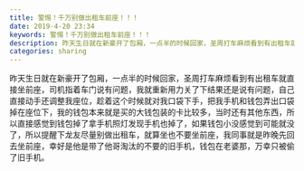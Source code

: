 ```yaml
---
title: 警惕！千万别做出租车前座！！！
date: 2019-4-20 23:34
keywords: 警惕！千万别做出租车前座！！！
description: 昨天生日就在新豪开了包厢，一点半的时候回家，圣周打车麻烦看到有出租车就直接坐前座，司机指着车门说有问题，我就重新用力关了下结果还是说有问题，自己直接动手还调整我座位，趁着这个时候就对我口袋下手，把我手机和钱包弄出口袋掉在座位下，我的钱包本来
categories: sharing
---
```

<td class="t_f" id="postmessage_3565480">

昨天生日就在新豪开了包厢，一点半的时候回家，圣周打车麻烦看到有出租车就直接坐前座，司机指着车门说有问题，我就重新用力关了下结果还是说有问题，自己直接动手还调整我座位，趁着这个时候就对我口袋下手，把我手机和钱包弄出口袋掉在座位下，我的钱包本来就是买的大钱包装的卡比较多，当时还有其他东西，所以直接感觉到钱包掉了拿手机照灯发现手机也掉了，如果钱包小没感觉到可能就没了，所以提醒下龙友尽量别做出租车，就算坐也不要坐前座，我同事就是昨晚先回去坐前座，幸好是他是带了他哥淘汰的不要的旧手机，钱包在老婆那，万幸只被偷了旧手机。<br/>
</td>
